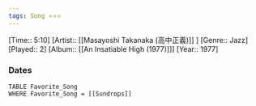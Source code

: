 ```yaml
---
tags: Song ⭐⭐⭐ 
---
```

[Time:: 5:10]
[Artist:: [[Masayoshi Takanaka (高中正義)]] ]
[Genre:: Jazz]
[Played:: 2]
[Album:: [[An Insatiable High (1977)]]]
[Year:: 1977]
### Dates
````dataview
TABLE Favorite_Song
WHERE Favorite_Song = [[Sundrops]]
````